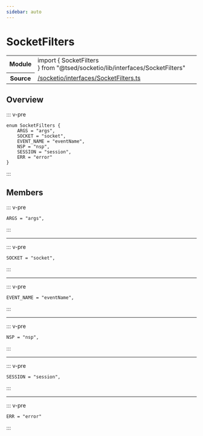 ```yaml
---
sidebar: auto
---
```

# SocketFilters <Badge text="Enum" type="enum"/>
<!-- Summary -->
<section class="symbol-info"><table class="is-full-width"><tbody><tr><th>Module</th><td><div class="lang-typescript"><span class="token keyword">import</span> { SocketFilters }&nbsp;<span class="token keyword">from</span>&nbsp;<span class="token string">"@tsed/socketio/lib/interfaces/SocketFilters"</span></div></td></tr><tr><th>Source</th><td><a href="https://github.com/Romakita/ts-express-decorators/blob/v4.30.0/src//socketio/interfaces/SocketFilters.ts#L0-L0">/socketio/interfaces/SocketFilters.ts</a></td></tr></tbody></table></section>

<!-- Overview -->
## Overview


::: v-pre
<pre><code class="typescript-lang "><span class="token keyword">enum</span> SocketFilters <span class="token punctuation">{</span>
    ARGS<span class="token punctuation"> = </span><span class="token string">"args"</span><span class="token punctuation">,</span>
    SOCKET<span class="token punctuation"> = </span><span class="token string">"socket"</span><span class="token punctuation">,</span>
    EVENT_NAME<span class="token punctuation"> = </span><span class="token string">"eventName"</span><span class="token punctuation">,</span>
    NSP<span class="token punctuation"> = </span><span class="token string">"nsp"</span><span class="token punctuation">,</span>
    SESSION<span class="token punctuation"> = </span><span class="token string">"session"</span><span class="token punctuation">,</span>
    ERR<span class="token punctuation"> = </span><span class="token string">"error"</span>
<span class="token punctuation">}</span></code></pre>
:::


<!-- Members -->




## Members


<div class="method-overview">
::: v-pre
<pre><code class="typescript-lang ">ARGS<span class="token punctuation"> = </span><span class="token string">"args"</span><span class="token punctuation">,</span></code></pre>
:::
</div>




***



<div class="method-overview">
::: v-pre
<pre><code class="typescript-lang ">SOCKET<span class="token punctuation"> = </span><span class="token string">"socket"</span><span class="token punctuation">,</span></code></pre>
:::
</div>




***



<div class="method-overview">
::: v-pre
<pre><code class="typescript-lang ">EVENT_NAME<span class="token punctuation"> = </span><span class="token string">"eventName"</span><span class="token punctuation">,</span></code></pre>
:::
</div>




***



<div class="method-overview">
::: v-pre
<pre><code class="typescript-lang ">NSP<span class="token punctuation"> = </span><span class="token string">"nsp"</span><span class="token punctuation">,</span></code></pre>
:::
</div>




***



<div class="method-overview">
::: v-pre
<pre><code class="typescript-lang ">SESSION<span class="token punctuation"> = </span><span class="token string">"session"</span><span class="token punctuation">,</span></code></pre>
:::
</div>




***



<div class="method-overview">
::: v-pre
<pre><code class="typescript-lang ">ERR<span class="token punctuation"> = </span><span class="token string">"error"</span></code></pre>
:::
</div>